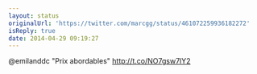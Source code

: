 ```yaml
---
layout: status
originalUrl: 'https://twitter.com/marcgg/status/461072259936182272'
isReply: true
date: 2014-04-29 09:19:27
---
```


@emilanddc "Prix abordables" http://t.co/NO7gsw7lY2
